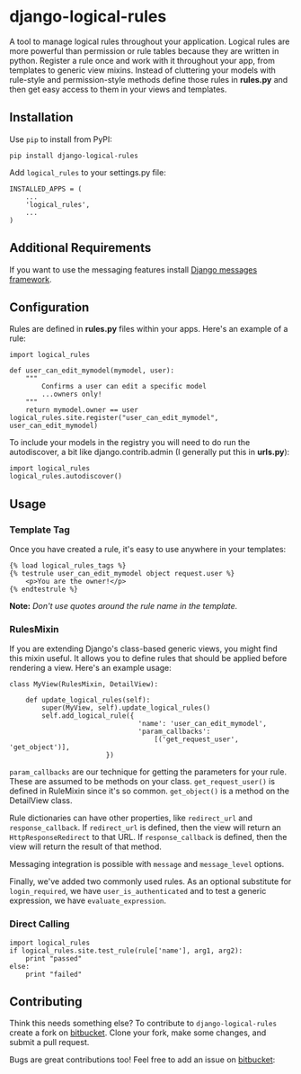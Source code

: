 django-logical-rules
====================

A tool to manage logical rules throughout your application. Logical rules are more powerful than permission or rule tables because they are written in python. Register a rule once and work with it throughout your app, from templates to generic view mixins. Instead of cluttering your models with rule-style and permission-style methods define those rules in **rules.py** and then get easy access to them in your views and templates.

Installation
------------

Use `pip` to install from PyPI:

	pip install django-logical-rules

Add `logical_rules` to your settings.py file:

	INSTALLED_APPS = (
	    ...
	    'logical_rules',
	    ...
	)

Additional Requirements
-----------------------

If you want to use the messaging features install [Django messages framework](https://docs.djangoproject.com/en/dev/ref/contrib/messages/).


Configuration
-------------

Rules are defined in **rules.py** files within your apps. Here's an example of a rule:

	import logical_rules

	def user_can_edit_mymodel(mymodel, user):
	    """
	        Confirms a user can edit a specific model
			...owners only!
	    """
	    return mymodel.owner == user
	logical_rules.site.register("user_can_edit_mymodel", user_can_edit_mymodel)
	
To include your models in the registry you will need to do run the autodiscover, a bit like django.contrib.admin (I generally put this in **urls.py**):

	import logical_rules
	logical_rules.autodiscover()
	
Usage
-----

### Template Tag

Once you have created a rule, it's easy to use anywhere in your templates:

	{% load logical_rules_tags %}
	{% testrule user_can_edit_mymodel object request.user %}
		<p>You are the owner!</p>
	{% endtestrule %}
	
**Note:** *Don't use quotes around the rule name in the template.*

### RulesMixin

If you are extending Django's class-based generic views, you might find this mixin useful. It allows you to define rules that should be applied before rendering a view. Here's an example usage:

	class MyView(RulesMixin, DetailView):

        def update_logical_rules(self):
            super(MyView, self).update_logical_rules()
            self.add_logical_rule({
                            		'name': 'user_can_edit_mymodel',
									'param_callbacks':
										[('get_request_user', 'get_object')],
                            })

`param_callbacks` are our technique for getting the parameters for your rule. These are assumed to be methods on your class. `get_request_user()` is defined in RuleMixin since it's so common. `get_object()` is a method on the DetailView class.

Rule dictionaries can have other properties, like `redirect_url` and `response_callback`. If `redirect_url` is defined, then the view will return an `HttpResponseRedirect` to that URL. If `response_callback` is defined, then the view will return the result of that method.

Messaging integration is possible with `message` and `message_level` options.

Finally, we've added two commonly used rules. As an optional substitute for `login_required`, we have `user_is_authenticated` and to test a generic expression, we have `evaluate_expression`.

### Direct Calling

	import logical_rules
	if logical_rules.site.test_rule(rule['name'], arg1, arg2):
		print "passed"
	else:
		print "failed"

Contributing
------------

Think this needs something else? To contribute to `django-logical-rules` create a fork on [bitbucket][bitbucket]. Clone your fork, make some changes, and submit a pull request.

Bugs are great contributions too! Feel free to add an issue on [bitbucket][bitbucket]:

[bitbucket]: https://bitbucket.org/aashe/django-logical-rules  "django-logical-rules on Bitbucket"
